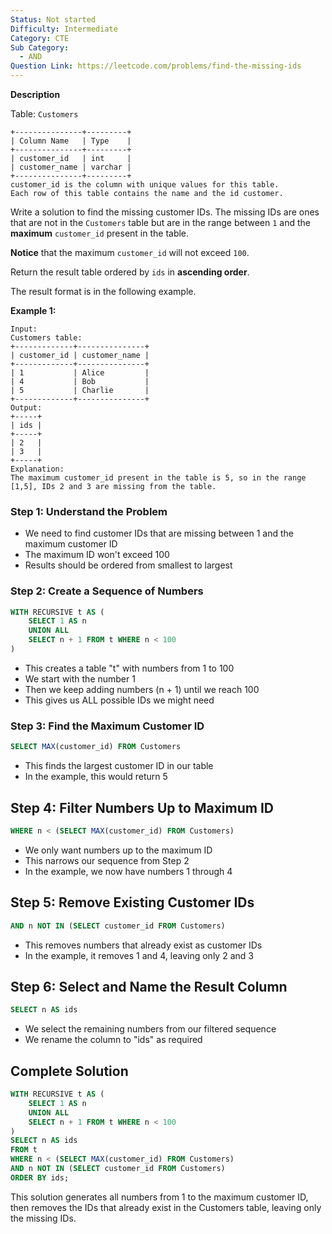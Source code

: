 ```yaml
---
Status: Not started
Difficulty: Intermediate
Category: CTE
Sub Category:
  - AND
Question Link: https://leetcode.com/problems/find-the-missing-ids
---
```

**Description**

Table: `Customers`

```Plain
+---------------+---------+
| Column Name   | Type    |
+---------------+---------+
| customer_id   | int     |
| customer_name | varchar |
+---------------+---------+
customer_id is the column with unique values for this table.
Each row of this table contains the name and the id customer.
```

Write a solution to find the missing customer IDs. The missing IDs are ones that are not in the `Customers` table but are in the range between `1` and the **maximum** `customer_id` present in the table.

**Notice** that the maximum `customer_id` will not exceed `100`.

Return the result table ordered by `ids` in **ascending order**.

The result format is in the following example.

**Example 1:**

```Plain
Input:
Customers table:
+-------------+---------------+
| customer_id | customer_name |
+-------------+---------------+
| 1           | Alice         |
| 4           | Bob           |
| 5           | Charlie       |
+-------------+---------------+
Output:
+-----+
| ids |
+-----+
| 2   |
| 3   |
+-----+
Explanation:
The maximum customer_id present in the table is 5, so in the range [1,5], IDs 2 and 3 are missing from the table.
```

### Step 1: Understand the Problem

- We need to find customer IDs that are missing between 1 and the maximum customer ID
- The maximum ID won't exceed 100
- Results should be ordered from smallest to largest

### Step 2: Create a Sequence of Numbers

```SQL
WITH RECURSIVE t AS (
    SELECT 1 AS n
    UNION ALL
    SELECT n + 1 FROM t WHERE n < 100
)
```

- This creates a table "t" with numbers from 1 to 100
- We start with the number 1
- Then we keep adding numbers (n + 1) until we reach 100
- This gives us ALL possible IDs we might need

### Step 3: Find the Maximum Customer ID

```SQL
SELECT MAX(customer_id) FROM Customers
```

- This finds the largest customer ID in our table
- In the example, this would return 5

## Step 4: Filter Numbers Up to Maximum ID

```SQL
WHERE n < (SELECT MAX(customer_id) FROM Customers)
```

- We only want numbers up to the maximum ID
- This narrows our sequence from Step 2
- In the example, we now have numbers 1 through 4

## Step 5: Remove Existing Customer IDs

```SQL
AND n NOT IN (SELECT customer_id FROM Customers)
```

- This removes numbers that already exist as customer IDs
- In the example, it removes 1 and 4, leaving only 2 and 3

## Step 6: Select and Name the Result Column

```SQL
SELECT n AS ids
```

- We select the remaining numbers from our filtered sequence
- We rename the column to "ids" as required

## Complete Solution

```SQL
WITH RECURSIVE t AS (
    SELECT 1 AS n
    UNION ALL
    SELECT n + 1 FROM t WHERE n < 100
)
SELECT n AS ids
FROM t
WHERE n < (SELECT MAX(customer_id) FROM Customers)
AND n NOT IN (SELECT customer_id FROM Customers)
ORDER BY ids;
```

This solution generates all numbers from 1 to the maximum customer ID, then removes the IDs that already exist in the Customers table, leaving only the missing IDs.